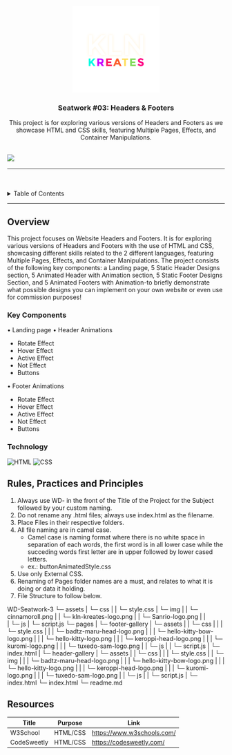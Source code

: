 <a name="readme-top">

<br/>

<br />
<div align="center">
  <a href="https://github.com/Pudgeeba">
  <!-- TODO: If you want to add logo or banner you can add it here -->
    <img src="./assets/img/kln-kreates-logo.png" alt="Kln Kreates" width="200" height="200">
  </a>
<!-- TODO: Change Title to the name of the title of your Project -->
  <h3 align="center">Seatwork #03: Headers & Footers</h3>
</div>
<!-- TODO: Make a short description -->
<div align="center">
  This project is for exploring various versions of Headers and Footers as we showcase HTML and CSS skills, featuring Multiple Pages, Effects, and Container Manipulations.
</div>

<br />

<!-- TODO: Change the zyx-0314 into your github username  -->
<!-- TODO: Change the WD-Template-Project into the same name of your folder -->
![](https://visit-counter.vercel.app/counter.png?page=zyx-0314/WD-Template-Project)

---

<br />
<br />

<!-- TODO: If you want to add more layers for your readme -->
<details>
  <summary>Table of Contents</summary>
  <ol>
    <li>
      <a href="#overview">Overview</a>
      <ol>
        <li>
          <a href="#key-components">Key Components</a>
        </li>
        <li>
          <a href="#technology">Technology</a>
        </li>
      </ol>
    </li>
    <li>
      <a href="#rule,-practices-and-principles">Rules, Practices and Principles</a>
    </li>
    <li>
      <a href="#resources">Resources</a>
    </li>
  </ol>
</details>

---

## Overview

<!-- TODO: To be changed -->
<!-- The following are just sample -->
This project focuses on Website Headers and Footers. It is for exploring various versions of Headers and Footers with the use of HTML and CSS, showcasing different skills related to the 2 different languages, featuring Multiple Pages, Effects, and Container Manipulations. The project consists of the following key components: a Landing page, 5 Static Header Designs section, 5 Animated Header with Animation section, 5 Static Footer Designs Section, and 5 Animated Footers with Animation-to briefly demonstrate what possible designs you can implement on your own website or even use for commission purposes!


### Key Components
<!-- TODO: List of Key Components -->
<!-- The following are just sample -->
•	 Landing page
• Header Animations
  - Rotate Effect
  - Hover Effect
  - Active Effect
  - Not Effect
  - Buttons

• Footer Animations
  - Rotate Effect
  - Hover Effect
  - Active Effect
  - Not Effect
  - Buttons

### Technology
<!-- TODO: List of Technology Used -->
![HTML](https://img.shields.io/badge/HTML-E34F26?style=for-the-badge&logo=html5&logoColor=white)
![CSS](https://img.shields.io/badge/CSS-1572B6?style=for-the-badge&logo=css3&logoColor=white)

## Rules, Practices and Principles
1. Always use WD- in the front of the Title of the Project for the Subject followed by your custom naming.
2. Do not rename any .html files; always use index.html as the filename.
3. Place Files in their respective folders.
4. All file naming are in camel case.
   - Camel case is naming format where there is no white space in separation of each words, the first word is in all lower case while the succeding words first letter are in upper followed by lower cased letters.
   - ex.: buttonAnimatedStyle.css
5. Use only External CSS.
6. Renaming of Pages folder names are a must, and relates to what it is doing or data it holding.
7. File Structure to follow below.

WD-Seatwork-3
└─ assets
|   └─ css
|   |   └─ style.css
|   └─ img
|   |   └─ cinnamoroll.png
|   |   └─ kln-kreates-logo.png
|   |   └─ Sanrio-logo.png
|   |   
|   └─ js
|       └─ script.js
└─ pages
|  └─ footer-gallery
|     └─ assets
|     |  └─ css
|     |  |  └─ style.css
|     |  |  └─ badtz-maru-head-logo.png
|     |  |  └─ hello-kitty-bow-logo.png
|     |  |  └─ hello-kitty-logo.png
|     |  |  └─ keroppi-head-logo.png
|     |  |  └─ kuromi-logo.png
|     |  |  └─ tuxedo-sam-logo.png
|     |  └─ js
|     |     └─ script.js
|     └─ index.html
|  └─ header-gallery
|     └─ assets
|     |  └─ css
|     |  |  └─ style.css
|     |  └─ img
|     |  |  └─ badtz-maru-head-logo.png
|     |  |  └─ hello-kitty-bow-logo.png
|     |  |  └─ hello-kitty-logo.png
|     |  |  └─ keroppi-head-logo.png
|     |  |  └─ kuromi-logo.png
|     |  |  └─ tuxedo-sam-logo.png
|     |  └─ js
|     |     └─ script.js
|     └─ index.html
└─ index.html
└─ readme.md

## Resources

<!-- TODO: Add References -->
| Title | Purpose | Link |
|-|-|-|
| W3School | HTML/CSS | https://www.w3schools.com/ |
| CodeSweetly | HTML/CSS | https://codesweetly.com/ |
